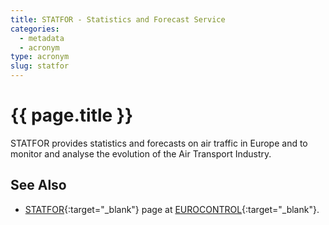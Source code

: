 ```yaml
---
title: STATFOR - Statistics and Forecast Service
categories:
  - metadata
  - acronym
type: acronym
slug: statfor
---
```

# {{ page.title }}

STATFOR provides statistics and forecasts on air traffic in Europe
and to monitor and analyse the evolution of the Air Transport Industry.

## See Also

* [STATFOR][statforECTRL]{:target="_blank"} page at [EUROCONTROL][ectrl]{:target="_blank"}.

[statforECTRL]: <http://www.eurocontrol.int/statfor> "STATFOR - EUROCONTROL"
[ectrl]: <https://www.eurocontrol.int/> "EUROCONTROL"
